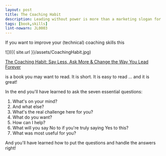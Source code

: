 ```yaml
---
layout: post
title: The Coaching Habit
description: Leading without power is more than a marketing slogan for software developers and software architects. A coaching habit you need.
tags: [book,skills]
lint-nowarn: JL0003
---
```


If you want to improve your (technical) coaching skills this

![]({{ site.url }}/assets/CoachingHabit.jpg)

[The Coaching Habit: Say Less, Ask More & Change the Way You Lead Forever](https://www.amazon.com/Coaching-Habit-Less-Change-Forever/dp/0978440749/ref=sr_1_1?ie=UTF8&qid=1487424234&sr=8-1&keywords=coaching+habit)

is a book you may want to read. It is short. It is easy to read ... and it is great!

In the end you'll have learned to ask the seven essential questions:

1. What's on your mind?
2. And what else?
3. What's the real challenge here for you?
4. What do you want?
5. How can I help?
6. What will you say No to if you're truly saying Yes to this?
7. What was most useful for you?

And you'll have learned how to put the questions and handle the answers right!

